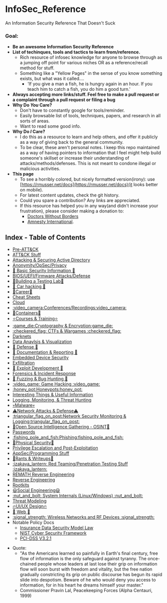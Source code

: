 # InfoSec\_Reference

An Information Security Reference That Doesn't Suck

### Goal:
* **Be an awesome Information Security Reference**
* **List of techinques, tools and tactics to learn from/reference.**
	* Rich resource of infosec knowledge for anyone to browse through as a jumping off point for various niches OR as a reference/recall method for stuff. 
	* Something like a "Yellow Pages" in the sense of you know something exists, but what was it called....
  		* 'If you give a man a fish, he is hungry again in an hour. If you teach him to catch a fish, you do him a good turn.'
* **Always accepting more links/stuff. Feel free to make a pull request or a complaint through a pull request or filing a bug**
* **Why Do _You_ Care?**
	* Don't have to constantly google for tools/reminder. 
	* Easily browsable list of tools, techniques, papers, and research in all sorts of areas.
	* Want to read some good info.
* **Why Do _I_ Care?**
	* I do this as a resource to learn and help others, and offer it publicly as a way of giving back to the general community.
	* To be clear, these aren't personal notes. I keep this repo maintained as a way of having pointers to information that I feel might help build someone's skillset or increase their understanding of attacks/methods/defenses. This is not meant to condone illegal or malicious activities.
* **This page**
	* To see a horribly colored, but nicely formatted version(irony): use [https://rmusser.net/docs](https://rmusser.net/docs)(it looks better on mobile).
	* For latest content updates, check the git history.
	* Could you spare a contribution? Any links are appreciated.
	* If this resource has helped you in any way(and didn't increase your frustration), please consider making a donation to:
		* [Doctors Without Borders](https://donate.doctorswithoutborders.org/onetime.cfm)
		* [Amnesty International](https://www.amnesty.org/en/donate/). 

## Index - Table of Contents

* [Pre-ATT&CK](https://github.com/rmusser01/Infosec_Reference/tree/master/Draft/ATT%26CK-Stuff/Pre-ATT%26CK)
* [ATT&CK Stuff](https://github.com/rmusser01/Infosec_Reference/tree/master/Draft/ATT%26CK-Stuff/ATT%26CK)
* [Attacking & Securing Active Directory](https://github.com/rmusser01/Infosec_Reference/blob/master/Draft/Active_Directory.md)
* [Anonymity/OpSec/Privacy](https://github.com/rmusser01/Infosec_Reference/blob/master/Draft/AnonOpSecPrivacy.md)
* [:beginner: Basic Security Information :beginner:](https://github.com/rmusser01/Infosec_Reference/blob/master/Draft/Basic.md)
* [BIOS/UEFI/Firmware Attacks/Defense](https://github.com/rmusser01/Infosec_Reference/blob/master/Draft/bios_uefi.md)
* [:hammer:Building a Testing Lab:hammer:](https://github.com/rmusser01/Infosec_Reference/blob/master/Draft/Building_A_Lab.md)
* [:car: Car hacking :car:](https://github.com/rmusser01/Infosec_Reference/blob/master/Draft/Cars.md)
* [:money_with_wings:Career:money_with_wings:](https://github.com/rmusser01/Infosec_Reference/blob/master/Draft/Career.md)
* [Cheat Sheets](https://github.com/rmusser01/Infosec_Reference/blob/master/Draft/Cheats.md)
* [Cloud](https://github.com/rmusser01/Infosec_Reference/blob/master/Draft/Cloud.md)
* [:video\_camera:Conferences/Recordings:video\_camera:](https://github.com/rmusser01/Infosec_Reference/blob/master/Draft/Conferences.md)
* [:bento:Containers:bento:](https://github.com/rmusser01/Infosec_Reference/blob/master/Draft/Containers.md)
* [:star:Courses & Training:star:](https://github.com/rmusser01/Infosec_Reference/blob/master/Draft/Courses_Training.md)
* [:game\_die:Cryptography & Encryption:game\_die:](https://github.com/rmusser01/Infosec_Reference/blob/master/Draft/CandE.md)
* [:checkered\_flag: CTFs & Wargames :checkered\_flag:](https://github.com/rmusser01/Infosec_Reference/blob/master/Draft/CTFs_Wargames.md)
* [Darknets](https://github.com/rmusser01/Infosec_Reference/blob/master/Draft/Darknets.md)
* [Data Anaylsis & Visualization](https://github.com/rmusser01/Infosec_Reference/blob/master/Draft/DataVis.md)
* [:sunrise: Defense :sunrise:](https://github.com/rmusser01/Infosec_Reference/blob/master/Draft/Defense.md)
* [:newspaper: Documentation & Reporting :newspaper:](https://github.com/rmusser01/Infosec_Reference/blob/master/Draft/Docs_and_Reports.md)
* [Embedded Device Security](https://github.com/rmusser01/Infosec_Reference/blob/master/Draft/Embedded.md)
* [Exfiltration](https://github.com/rmusser01/Infosec_Reference/blob/master/Draft/Exfiltration.md)
* [:rainbow: Exploit Development :rainbow:](https://github.com/rmusser01/Infosec_Reference/blob/master/Draft/Exploit_Dev.md)
* [Forensics & Incident Response](https://github.com/rmusser01/Infosec_Reference/blob/master/Draft/DFIR.md)
* [:bug: Fuzzing & Bug Hunting :bug:](https://github.com/rmusser01/Infosec_Reference/blob/master/Draft/Fuzzing.md)
* [:video\_game: Game Hacking :video\_game:](https://github.com/rmusser01/Infosec_Reference/blob/master/Draft/Games.md)
* [:honey\_pot:Honeypots:honey\_pot:](https://github.com/rmusser01/Infosec_Reference/blob/master/Draft/honeypot.md)
* [Interesting Things & Useful Information](https://github.com/rmusser01/Infosec_Reference/blob/master/Draft/Stuff.md)
* [Logging, Monitoring, & Threat Hunting](https://github.com/rmusser01/Infosec_Reference/blob/master/Draft/L-SM-TH.md)
* [:skull:Malware:skull:](https://github.com/rmusser01/Infosec_Reference/blob/master/Draft/Malware.md)
* [:warning:Network Attacks & Defense:warning:](https://github.com/rmusser01/Infosec_Reference/blob/master/Draft/Network_Attacks.md)
* [:triangular\_flag\_on\_post:Network Security Monitoring & Logging:triangular\_flag\_on\_post:](https://github.com/rmusser01/Infosec_Reference/blob/master/Draft/L-SM-TH.md)
* [:telescope:Open Source Intelligence Gathering - OSINT:telescope:](https://github.com/rmusser01/Infosec_Reference/blob/master/Draft/OSI.md)
* [Passwords](https://github.com/rmusser01/Infosec_Reference/blob/master/Draft/Passwords.md)
* [:fishing\_pole\_and\_fish:Phishing:fishing\_pole\_and\_fish:](https://github.com/rmusser01/Infosec_Reference/blob/master/Draft/Phishing.md)
* [:door:Physical Security:door:](https://github.com/rmusser01/Infosec_Reference/blob/master/Draft/Physical_Security.md)
* [Privilege Escalation and Post-Exploitation](https://github.com/rmusser01/Infosec_Reference/blob/master/Draft/PrivescPostEx.md)
* [AppSec/Programming Stuff](https://github.com/rmusser01/Infosec_Reference/blob/master/Draft/Programming_Language_Security.md)
* [:lemon:Rants & Writeups:lemon:](https://github.com/rmusser01/Infosec_Reference/tree/master/Draft/Rants%26Writeups)
* [:izakaya\_lantern: Red Teaming/Penetration Testing Stuff :izakaya\_lantern:](https://github.com/rmusser01/Infosec_Reference/blob/master/Draft/RT.md)
* [REMATH Reverse Engineering](https://github.com/rmusser01/Infosec_Reference/blob/master/Draft/Reverse%20Engineering%20-%20REMath%20Literature.md)
* [Reverse Engineering](https://github.com/rmusser01/Infosec_Reference/blob/master/Draft/RE.md)
* [Rootkits](https://github.com/rmusser01/Infosec_Reference/blob/master/Draft/Rootkits.md)
* [:smiley:Social Engineering:smiley:](https://github.com/rmusser01/Infosec_Reference/blob/master/Draft/SE.md)
* [:nut\_and\_bolt: System Internals \(Linux/Windows\) :nut\_and\_bolt:](https://github.com/rmusser01/Infosec_Reference/blob/master/Draft/sysinternals.md)
* [Threat Modeling](https://github.com/rmusser01/Infosec_Reference/blob/master/Draft/threatmodel.md)
* [:fire:UI/UX Design:fire:](https://github.com/rmusser01/Infosec_Reference/blob/master/Draft/UX.md)
* [:sunflower: Web :sunflower:](https://github.com/rmusser01/Infosec_Reference/blob/master/Draft/Web.md)
* [:signal\_strength: Wireless Networks and RF Devices :signal\_strength:](https://github.com/rmusser01/Infosec_Reference/blob/master/Draft/Wireless.md)
* Notable Policy Docs
  * [Insurance Data Security Model Law](http://www.naic.org/documents/committees_ex_cybersecurity_tf_exposure_mod_draft_clean.pdf) 
  * [NIST Cyber Security Framework](https://www.nist.gov/cyberframework)
  * [PCI-DSS V3.2.1](https://www.pcisecuritystandards.org/documents/PCI_DSS_v3-2-1.pdf)
 
- Quote:
	* "As the Americans learned so painfully in Earth's final century, free flow of information is the only safeguard against tyranny. The once-chained people whose leaders at last lose their grip on information flow will soon burst with freedom and vitality, but the free nation gradually constricting its grip on public discourse has begun its rapid slide into despotism. Beware of he who would deny you access to information, for in his heart he dreams himself your master."
	- Commissioner Pravin Lal, Peacekeeping Forces (Alpha Centauri, 1999)
